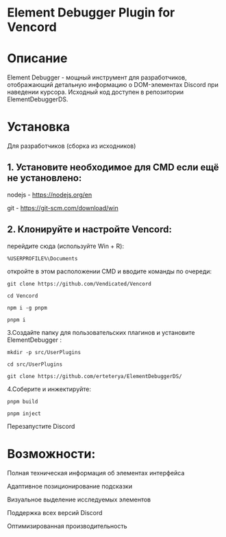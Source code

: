 # Element Debugger Plugin for Vencord

# Описание
Element Debugger - мощный инструмент для разработчиков, отображающий детальную информацию о DOM-элементах Discord при наведении курсора. Исходный код доступен в репозитории ElementDebuggerDS.

# Установка
Для разработчиков (сборка из исходников)
## 1. Установите необходимое для CMD если ещё не установлено:

nodejs - https://nodejs.org/en

git - https://git-scm.com/download/win
 
## 2. Клонируйте и настройте Vencord:
перейдите сюда (используйте Win + R): 
```
%USERPROFILE%\Documents
```
откройте в этом расположении CMD и вводите команды по очереди:
```
git clone https://github.com/Vendicated/Vencord
```
```
cd Vencord
```
```
npm i -g pnpm
```
```
pnpm i
```
3.Создайте папку для пользовательских плагинов и установите ElementDebugger :
```
mkdir -p src/UserPlugins
```
```
cd src/UserPlugins
```
```
git clone https://github.com/erteterya/ElementDebuggerDS/
```
4.Соберите и инжектируйте:
```
pnpm build
```
```
pnpm inject
```
Перезапустите Discord

# Возможности:
Полная техническая информация об элементах интерфейса

Адаптивное позиционирование подсказки

Визуальное выделение исследуемых элементов

Поддержка всех версий Discord

Оптимизированная производительность

